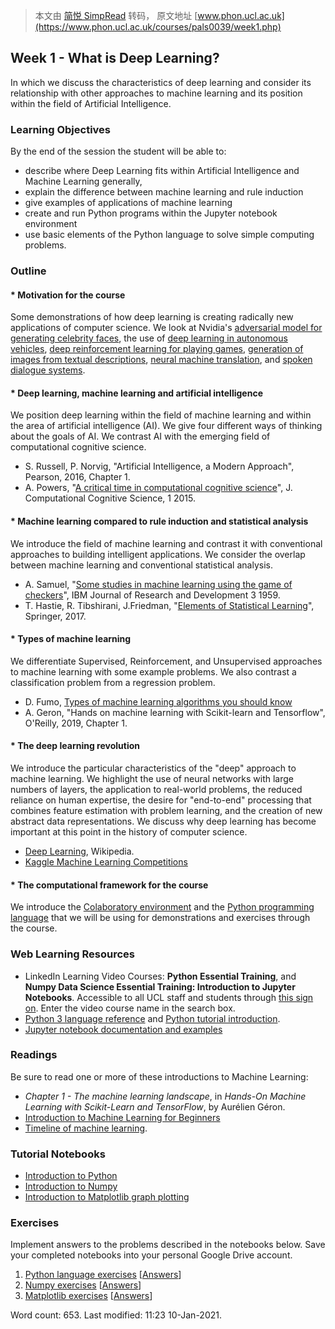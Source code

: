 > 本文由 [简悦 SimpRead](http://ksria.com/simpread/) 转码， 原文地址 [www.phon.ucl.ac.uk](https://www.phon.ucl.ac.uk/courses/pals0039/week1.php)

Week 1 - What is Deep Learning?
-------------------------------

In which we discuss the characteristics of deep learning and consider its relationship with other approaches to machine learning and its position within the field of Artificial Intelligence.

### Learning Objectives

By the end of the session the student will be able to:

*   describe where Deep Learning fits within Artificial Intelligence and Machine Learning generally,
*   explain the difference between machine learning and rule induction
*   give examples of applications of machine learning
*   create and run Python programs within the Jupyter notebook environment
*   use basic elements of the Python language to solve simple computing problems.

### Outline

#### *   Motivation for the course

Some demonstrations of how deep learning is creating radically new applications of computer science. We look at Nvidia's [adversarial model for generating celebrity faces](https://news.developer.nvidia.com/generating-photorealistic-fake-celebrities-with-artificial-intelligence/), the use of [deep learning in autonomous vehicles](https://www.electronicdesign.com/markets/automotive/article/21147200/nxp-semiconductors-the-role-of-machine-learning-in-autonomous-vehicles), [deep reinforcement learning for playing games](https://deepmind.com/blog/article/alphago-zero-starting-scratch), [generation of images from textual descriptions](https://openai.com/blog/dall-e/), [neural machine translation](https://translate.google.com/), and [spoken dialogue systems](https://ai.googleblog.com/2018/05/duplex-ai-system-for-natural-conversation.html).

#### *   Deep learning, machine learning and artificial intelligence

We position deep learning within the field of machine learning and within the area of artificial intelligence (AI). We give four different ways of thinking about the goals of AI. We contrast AI with the emerging field of computational cognitive science.

*   S. Russell, P. Norvig, "Artificial Intelligence, a Modern Approach", Pearson, 2016, Chapter 1.
*   A. Powers, "[A critical time in computational cognitive science](https://link.springer.com/article/10.1186/s40469-015-0005-x)", J. Computational Cognitive Science, 1 2015.

#### *   Machine learning compared to rule induction and statistical analysis

We introduce the field of machine learning and contrast it with conventional approaches to building intelligent applications. We consider the overlap between machine learning and conventional statistical analysis.

*   A. Samuel, "[Some studies in machine learning using the game of checkers](https://ieeexplore.ieee.org/document/5392560)", IBM Journal of Research and Development 3 1959.
*   T. Hastie, R. Tibshirani, J.Friedman, "[Elements of Statistical Learning](https://web.stanford.edu/~hastie/ElemStatLearn/)", Springer, 2017.

#### *   Types of machine learning

We differentiate Supervised, Reinforcement, and Unsupervised approaches to machine learning with some example problems. We also contrast a classification problem from a regression problem.

*   D. Fumo, [Types of machine learning algorithms you should know](https://towardsdatascience.com/types-of-machine-learning-algorithms-you-should-know-953a08248861)
*   A. Geron, "Hands on machine learning with Scikit-learn and Tensorflow", O'Reilly, 2019, Chapter 1.

#### *   The deep learning revolution

We introduce the particular characteristics of the "deep" approach to machine learning. We highlight the use of neural networks with large numbers of layers, the application to real-world problems, the reduced reliance on human expertise, the desire for "end-to-end" processing that combines feature estimation with problem learning, and the creation of new abstract data representations. We discuss why deep learning has become important at this point in the history of computer science.

*   [Deep Learning](https://en.wikipedia.org/wiki/Deep_learning), Wikipedia.
*   [Kaggle Machine Learning Competitions](https://www.kaggle.com/)

#### *   The computational framework for the course

We introduce the [Colaboratory environment](https://colab.research.google.com) and the [Python programming language](https://www.python.org) that we will be using for demonstrations and exercises through the course.

### Web Learning Resources

*   LinkedIn Learning Video Courses: **Python Essential Training**, and **Numpy Data Science Essential Training: Introduction to Jupyter Notebooks**. Accessible to all UCL staff and students through [this sign on](https://www.linkedin.com/checkpoint/enterprise/login/69919578?application=learning). Enter the video course name in the search box.
*   [Python 3 language reference](https://docs.python.org/3/reference/) and [Python tutorial introduction](https://docs.python.org/3/tutorial/index.html#tutorial-index).
*   [Jupyter notebook documentation and examples](https://jupyter-notebook.readthedocs.io/en/stable/)

### Readings

Be sure to read one or more of these introductions to Machine Learning:

*   _Chapter 1 - The machine learning landscape_, in _Hands-On Machine Learning with Scikit-Learn and TensorFlow_, by Aurélien Géron.
*   [Introduction to Machine Learning for Beginners](https://towardsdatascience.com/introduction-to-machine-learning-for-beginners-eed6024fdb08)
*   [Timeline of machine learning](https://en.wikipedia.org/wiki/Timeline_of_machine_learning).

### Tutorial Notebooks

*   [Introduction to Python](https://colab.research.google.com/github/mhuckvale/pals0039/blob/master/Tutorial_Python.ipynb)
*   [Introduction to Numpy](https://colab.research.google.com/github/mhuckvale/pals0039/blob/master/Tutorial_Numpy.ipynb)
*   [Introduction to Matplotlib graph plotting](https://colab.research.google.com/github/mhuckvale/pals0039/blob/master/Tutorial_Matplotlib.ipynb)

### Exercises

Implement answers to the problems described in the notebooks below. Save your completed notebooks into your personal Google Drive account.

1.  [Python language exercises](https://colab.research.google.com/github/mhuckvale/pals0039/blob/master/Exercise_1_1.ipynb) [[Answers](https://colab.research.google.com/github/mhuckvale/pals0039/blob/master/Answers_1_1.ipynb)]
2.  [Numpy exercises](https://colab.research.google.com/github/mhuckvale/pals0039/blob/master/Exercise_1_2.ipynb) [[Answers](https://colab.research.google.com/github/mhuckvale/pals0039/blob/master/Answers_1_2.ipynb)]
3.  [Matplotlib exercises](https://colab.research.google.com/github/mhuckvale/pals0039/blob/master/Exercise_1_3.ipynb) [[Answers](https://colab.research.google.com/github/mhuckvale/pals0039/blob/master/Answers_1_3.ipynb)]

Word count: 653. Last modified: 11:23 10-Jan-2021.